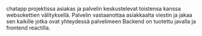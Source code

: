 chatapp projektissa asiakas ja palvelin keskustelevat toistensa kanssa websokettien välityksellä.
Palvelin vastaanottaa asiakkaalta viestin ja jakaa sen kaikille jotka ovat yhteydessä palvelimeen
Backend on tuotettu javalla ja frontend reactilla.
